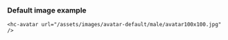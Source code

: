 ### Default image example

```
<hc-avatar url="/assets/images/avatar-default/male/avatar100x100.jpg" />
```